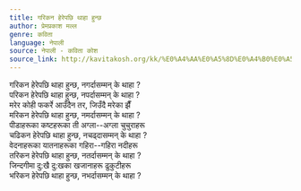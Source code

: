 ```yaml
---
title: गरिकन हेरेपछि थाहा हुन्छ
author: प्रेमप्रकाश मल्ल
genre: कविता
language: नेपाली
source: नेपाली - कविता कोश
source_link: http://kavitakosh.org/kk/%E0%A4%AA%E0%A5%8D%E0%A4%B0%E0%A5%87%E0%A4%AE%E0%A4%AA%E0%A5%8D%E0%A4%B0%E0%A4%95%E0%A4%BE%E0%A4%B6_%E0%A4%AE%E0%A4%B2%E0%A5%8D%E0%A4%B2
---
```


गरिकन हेरेपछि थाहा हुन्छ, नगर्दासम्मन् के थाहा ?  
परिकन हेरेपछि थाहा हुन्छ, नपर्दासम्मन् के थाहा ?  
मरेर कोही फकर्रे आउँदैन तर, जिउँदै मरेका झैँ  
मरिकन हेरेपछि थाहा हुन्छ, नमर्दासम्मन् के थाहा ?  
पीडाहरूका कष्टहरूका ती अग्ला--अग्ला चुचुराहरू  
चढिकन हेरेपछि थाहा हुन्छ, नचढ्दासम्मन् के थाहा ?  
वेदनाहरूका यातनाहरूका गहिरा--गहिरा नदीहरू  
तरिकन हेरेपछि थाहा हुन्छ, नतर्दासम्मन् के थाहा ?  
जिन्दगीमा दु:खै दु:खका खजानाहरू ढुकुटीहरू  
भरिकन हेरेपछि थाहा हुन्छ, नभर्दासम्मन् के थाहा ?
